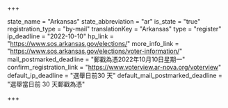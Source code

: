 +++

state_name = "Arkansas"
state_abbreviation = "ar"
is_state = "true"
registration_type = "by-mail"
translationKey = "Arkansas"
type = "register"
ip_deadline = "2022-10-10"
hp_link = "https://www.sos.arkansas.gov/elections/"
more_info_link = "https://www.sos.arkansas.gov/elections/voter-information/"
mail_postmarked_deadline = "郵戳為憑2022年10月10日星期一"
confirm_registration_link = "https://www.voterview.ar-nova.org/voterview"
default_ip_deadline = "選舉日前30 天"
default_mail_postmarked_deadline = "選舉當日前 30 天郵戳為憑"

+++